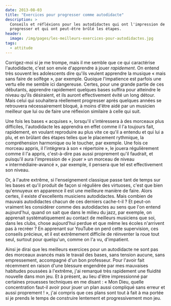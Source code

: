 ```yaml
---
date: 2013-08-03
title: "Exercices pour progresser comme autodidacte"
description: >
  Conseils et réfléxions pour les autodidactes qui ont l'impression de ne plus 
  progresser et qui ont peut-être brûlé les étapes.
header:
  image: /img/pages/les-meilleurs-exercices-pour-autodidactes.jpg
tags:
  - attitude
---
```


Corrigez-moi si je me trompe, mais il me semble que ce qui caractérise 
l'autodidacte, c'est son envie d'apprendre à jouer *rapidement*. On entend très 
souvent les adolescents dire qu'ils veulent apprendre la musique « mais sans 
faire de solfège », par exemple. Quoique l'impatience est parfois une vertu 
elle me semble ici dangereuse. Certes, pour une grande partie de ces débutants, 
apprendre rapidement quelques bases suffira pour atteindre le niveau qu'ils 
désiraient, et ils auront effectivement évité un long détour. Mais celui qui 
souhaitera réellement progresser après quelques années se retrouvera 
nécessairement bloqué, à moins d'être aidé par un musicien meilleur que lui ou 
de faire une réflexion similaire à celle qui suit.

Une fois les bases « acquises », lorsqu'il s'intéressera à des morceaux plus 
difficiles, l'autodidacte les apprendra en effet comme il l'a toujours fait, 
rapidement, en voulant reproduire au plus vite ce qu'il a entendu et qui lui a 
plu, et en brûlant des étapes telles que le placement rythmique, la 
compréhension harmonique ou le toucher, par exemple. Une fois ce morceau 
appris, il l'intègrera à son « répertoire », le jouera régulièrement comme il 
l'a appris, c'est-à-dire pas aussi proprement qu'il faudrait, et puisqu'il aura 
l'impression de « jouer » un morceau de niveau « intermédiaire-avancé », par 
exemple, il pensera que tel est effectivement son niveau.

Or, à l'autre extrême, si l'enseignement classique passe tant de temps sur les 
bases et qu'il produit de façon si régulière des virtuoses, c'est que bien 
qu'ennuyeux en apparence il est une meilleure manière de faire. Alors certes, 
il existe d'excellents musiciens autodidactes. Mais combien de mauvais 
autodidactes chacun de ces derniers cache-t-il ? Et peut-on vraiment les 
considérer comme des autodidactes au sens que l'on entend aujourd'hui, quand on 
sait que dans le milieu du jazz, par exemple, on apprenait systématiquement au 
contact de meilleurs musiciens que soi, dans les clubs, chose aujourd'hui 
perdue et que même les écoles n'arrivent pas à recréer ? En apprenant sur 
YouTube on perd cette supervision, ces conseils précieux, et il est extrêmement 
difficile de réinventer la roue tout seul, surtout pour quelqu'un, comme on l'a 
vu, d'impatient.

Ainsi je dirai que les meilleurs exercices pour un autodidacte ne sont pas des 
morceaux avancés mais le travail des bases, sans tension aucune, sans 
empressement, accompagné d'un bon professeur. Pour l'avoir fait récemment en 
raison d'une blessure engendrée par mes mauvaises habitudes poussées à 
l'extrême, j'ai remarqué très rapidement une fluidité nouvelle dans mon jeu. Et 
à présent, au lieu d'être impressionné par certaines prouesses techniques en me 
disant : « Mon Dieu, quelle concentration faut-il avoir pour jouer un plan 
aussi compliqué sans erreur et aussi proprement ! », j'ai compris que ces plans 
sont tout à fait à ma portée si je prends le temps de construire lentement et 
progressivement mon jeu.
